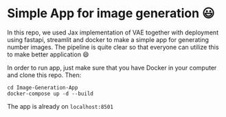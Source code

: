 Simple App for image generation :smiley:
====

In this repo, we used Jax implementation of VAE together with deployment using fastapi, streamlit and docker to make a simple app for generating number images. The pipeline is quite clear so that everyone can utilize this to make better application :smile:  

In order to run app, just make sure that you have Docker in your computer and clone this repo. 
Then:
```
cd Image-Generation-App
docker-compose up -d --build
``` 

The app is already on `localhost:8501`

